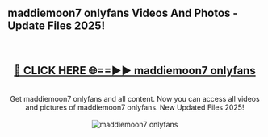<h2>maddiemoon7 onlyfans Videos And Photos - Update Files 2025!</h2>
<br>
<div align="center">
<h2><a href="https://linkcuts.com/hfmhzwbr" rel="nofollow">🔴 CLICK HERE 🌐==►► maddiemoon7 onlyfans</a></h2>
<br>
Get maddiemoon7 onlyfans and all content. Now you can access all videos and pictures of maddiemoon7 onlyfans. New Updated Files 2025!
<br>
<br>
<a href="https://linkcuts.com/hfmhzwbr" rel="nofollow" data-target="animated-image.originalLink"><img src="https://i.ibb.co.com/WyWwxjT/player-gif2.gif" alt="maddiemoon7 onlyfans" style="max-width: 100%; display: inline-block;" data-target="animated-image.originalImage"></a>
</div>
<br>
